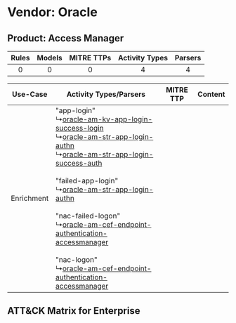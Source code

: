 Vendor: Oracle
==============
Product: Access Manager
-----------------------
| Rules | Models | MITRE TTPs | Activity Types | Parsers |
|:-----:|:------:|:----------:|:--------------:|:-------:|
|   0   |   0    |     0      |       4        |    4    |

|  Use-Case  | Activity Types/Parsers    | MITRE TTP | Content    |
|:----------:| ---- | --------- | ---- |
| Enrichment |  "app-login"<br> ↳[oracle-am-kv-app-login-success-login](Ps/pC_oracleamkvapploginsuccesslogin.md)<br> ↳[oracle-am-str-app-login-authn](Ps/pC_oracleamstrapploginauthn.md)<br> ↳[oracle-am-str-app-login-success-auth](Ps/pC_oracleamstrapploginsuccessauth.md)<br><br> "failed-app-login"<br> ↳[oracle-am-str-app-login-authn](Ps/pC_oracleamstrapploginauthn.md)<br><br> "nac-failed-logon"<br> ↳[oracle-am-cef-endpoint-authentication-accessmanager](Ps/pC_oracleamcefendpointauthenticationaccessmanager.md)<br><br> "nac-logon"<br> ↳[oracle-am-cef-endpoint-authentication-accessmanager](Ps/pC_oracleamcefendpointauthenticationaccessmanager.md)<br> |    | [](RM/r_m_oracle_access_manager_Enrichment.md) |

ATT&CK Matrix for Enterprise
----------------------------
